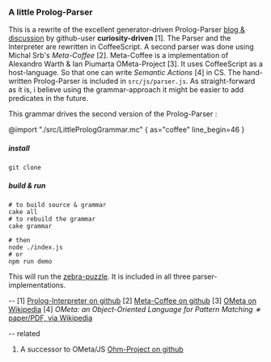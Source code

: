 ### A little Prolog-Parser

This is a rewrite of the excellent generator-driven Prolog-Parser [blog & discussion](https://curiosity-driven.org/prolog-interpreter) by github-user __curiosity-driven__ [1].
The Parser and the Interpreter are rewritten in CoffeeScript.
A second parser was done using Michal Srb's _Meta-Coffee_ [2]. Meta-Coffee is a implementation of Alexandro Warth & Ian Piumarta OMeta-Project [3]. It uses CoffeeScript as a host-language. So that one can write _Semantic Actions_ [4] in CS.
The hand-written Prolog-Parser is included in `src/js/parser.js`. As straight-forward as it is, i believe using the grammar-approach it might be easier to add predicates in the future.

This grammar drives the second version of the Prolog-Parser :

@import "./src/LittlePrologGrammar.mc" { as="coffee" line_begin=46 }


##### install 
```
git clone 
```

##### build & run
```
# to build source & grammar
cake all
# to rebuild the grammar
cake grammar

# then 
node ./index.js
# or 
npm run demo
```

This will run the [zebra-puzzle](https://en.wikipedia.org/wiki/Zebra_Puzzle). It is included in all three parser-implementations.

--
[1] [Prolog-Interpreter on github](https://github.com/curiosity-driven/prolog-interpreter)
[2] [Meta-Coffee on github](https://github.com/xixixao/meta-coffee)
[3] [OMeta on Wikipedia](https://en.wikipedia.org/wiki/OMeta)
[4] _OMeta: an Object-Oriented Language for Pattern Matching ∗_ [paper/PDF, via Wikipedia](http://tinlizzie.org/~awarth/papers/dls07.pdf)


-- related
1. A successor to OMeta/JS [Ohm-Project on github](https://github.com/harc/ohm)
